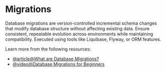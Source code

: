 # Migrations

Database migrations are version-controlled incremental schema changes that modify database structure without affecting existing data. Ensure consistent, repeatable evolution across environments while maintaining compatibility. Executed using tools like Liquibase, Flyway, or ORM features.

Learn more from the following resources:

- [@article@What are Database Migrations?](https://www.prisma.io/dataguide/types/relational/what-are-database-migrations)
- [@video@Database Migrations for Beginners](https://www.youtube.com/watch?v=dJDBP7pPA-o)
